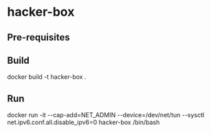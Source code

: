 # hacker-box

## Pre-requisites

## Build
docker build -t hacker-box .  

## Run 
docker run -it --cap-add=NET_ADMIN --device=/dev/net/tun --sysctl net.ipv6.conf.all.disable_ipv6=0 hacker-box /bin/bash